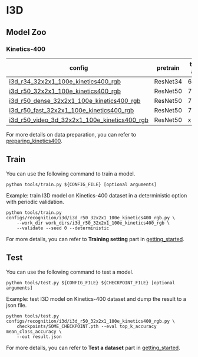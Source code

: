 # I3D

## Model Zoo

### Kinetics-400

|config | pretrain | top1 acc| top5 acc | gpu_mem(M) | iter time(s) | ckpt | log|
|-|-|-|-|-|-|-|-|
|[i3d_r34_32x2x1_100e_kinetics400_rgb](/configs/recognition/i3d/i3d_r34_32x2x1_100e_kinetics400_rgb.py) | ResNet34 |68.37|88.15| x | x | [ckpt]() | [log]()|
|[i3d_r50_32x2x1_100e_kinetics400_rgb](/configs/recognition/i3d/i3d_r50_32x2x1_100e_kinetics400_rgb.py) | ResNet50 |72.68|90.78| x | x | [ckpt]() | [log]()|
|[i3d_r50_dense_32x2x1_100e_kinetics400_rgb](/configs/recognition/i3d/i3d_r50_dense_32x2x1_100e_kinetics400_rgb.py) | ResNet50 |72.77|90.57| x | x | [ckpt]() | [log]()|
|[i3d_r50_fast_32x2x1_100e_kinetics400_rgb](/configs/recognition/i3d/i3d_r50_fast_32x2x1_100e_kinetics400_rgb.py) | ResNet50 |72.32|90.72| x | x | [ckpt]() | [log]()|
|[i3d_r50_video_3d_32x2x1_100e_kinetics400_rgb](/configs/recognition/i3d/i3d_r50_video_32x2x1_100e_kinetics400_rgb.py) | ResNet50 | x | x | x | x | [ckpt]() | [log]()|

For more details on data preparation, you can refer to [preparing_kinetics400](/tools/data/kinetics400/preparing_kinetics400.md).

## Train
You can use the following command to train a model.
```shell
python tools/train.py ${CONFIG_FILE} [optional arguments]
```

Example: train I3D model on Kinetics-400 dataset in a deterministic option with periodic validation.
```shell
python tools/train.py configs/recognition/i3d/i3d_r50_32x2x1_100e_kinetics400_rgb.py \
    --work_dir work_dirs/i3d_r50_32x2x1_100e_kinetics400_rgb \
    --validate --seed 0 --deterministic
```

For more details, you can refer to **Training setting** part in [getting_started](../../../docs/getting_started.md).

## Test
You can use the following command to test a model.
```shell
python tools/test.py ${CONFIG_FILE} ${CHECKPOINT_FILE} [optional arguments]
```

Example: test I3D model on Kinetics-400 dataset and dump the result to a json file.
```shell
python tools/test.py configs/recognition/i3d/i3d_r50_32x2x1_100e_kinetics400_rgb.py \
    checkpoints/SOME_CHECKPOINT.pth --eval top_k_accuracy mean_class_accuracy \
    --out result.json
```

For more details, you can refer to **Test a dataset** part in [getting_started](../../../docs/getting_started.md).
